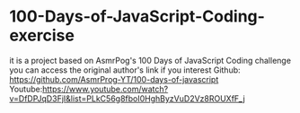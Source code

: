 # 100-Days-of-JavaScript-Coding-exercise
it is a project based on AsmrPog's 100 Days of JavaScript Coding challenge
you can access the original author's link if you interest
Github: https://github.com/AsmrProg-YT/100-days-of-javascript
Youtube:https://www.youtube.com/watch?v=DfDPJqD3FjI&list=PLkC56g8fboI0HghByzVuD2Vz8ROUXfF_j
